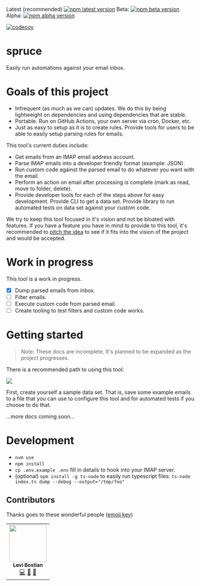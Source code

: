 [npm]: https://www.npmjs.com/package/spruce-email

Latest (recommended) [![npm latest version](https://img.shields.io/npm/v/spruce-email/latest.svg)][npm]
Beta: [![npm beta version](https://img.shields.io/npm/v/spruce-email/beta.svg)][npm]
Alpha: [![npm alpha version](https://img.shields.io/npm/v/spruce-email/alpha.svg)][npm]

[![codecov](https://codecov.io/gh/levibostian/spruce/branch/main/graph/badge.svg?token=XXXXXXX)](https://codecov.io/gh/levibostian/spruce)

# spruce 

Easily run automations against your email inbox. 

# Goals of this project

- Infrequent (as much as we can) updates. We do this by being lightweight on dependencies and using dependencies that are stable. 
- Portable. Run on GitHub Actions, your own server via cron, Docker, etc. 
- Just as easy to setup as it is to create rules. Provide tools for users to be able to easily setup parsing rules for emails. 

This tool's current duties include:
- Get emails from an IMAP email address account. 
- Parse IMAP emails into a developer friendly format (example: JSON).
- Run custom code against the parsed email to do whatever you want with the email. 
- Perform an action on email after processing is complete (mark as read, move to folder, delete). 
- Provide developer tools for each of the steps above for easy development. Provide CLI to get a data set. Provide library to run automated tests on data set against your custom code. 

We try to keep this tool focused in it's vision and not be bloated with features. If you have a feature you have in mind to provide to this tool, it's recommended to [pitch the idea](https://github.com/levibostian/spruce/issues/new) to see if it fits into the vision of the project and would be accepted. 

# Work in progress 

This tool is a work in progress. 

- [X] Dump parsed emails from inbox. 
- [ ] Filter emails. 
- [ ] Execute custom code from parsed email. 
- [ ] Create tooling to test filters and custom code works. 

# Getting started 

> Note: These docs are incomplete. It's planned to be expanded as the project progresses. 

There is a recommended path to using this tool: 

[![](https://mermaid.ink/img/pako:eNo1j0sKAjEQRK_S9FovMAvB3wkUXJhZtJOeMZB0hk4HFPHuRhl3VfAeVL1wyJ6xw0lpvsP54GR73SuTMRRKc2TwZASFDUbNCZ65KgS55UcP6_UGdteLhgaPIRprActLBE4UYvkKMJAy0C1X653sft5-8eZYpyBfTasATRSk2OI22AmuMLG27tvKlxMAh3bnxA67Fj2PVKM5dPJuaJ3bXD76YFmxGykWXiFVy6enDNiZVv5Dh0DtdFqo9wdY7l0l)](https://mermaid-js.github.io/mermaid-live-editor/edit#pako:eNo1j0sKAjEQRK_S9FovMAvB3wkUXJhZtJOeMZB0hk4HFPHuRhl3VfAeVL1wyJ6xw0lpvsP54GR73SuTMRRKc2TwZASFDUbNCZ65KgS55UcP6_UGdteLhgaPIRprActLBE4UYvkKMJAy0C1X653sft5-8eZYpyBfTasATRSk2OI22AmuMLG27tvKlxMAh3bnxA67Fj2PVKM5dPJuaJ3bXD76YFmxGykWXiFVy6enDNiZVv5Dh0DtdFqo9wdY7l0l)

First, create yourself a sample data set. That is, save some example emails to a file that you can use to configure this tool and for automated tests if you choose to do that. 

...more docs coming soon...

# Development 

- `nvm use`
- `npm install`
- `cp .env.example .env` fill in details to hook into your IMAP server. 
- (optional) `npm install -g ts-node` to easily run typescript files: `ts-node index.ts dump --debug --output="/tmp/foo"`

## Contributors

Thanks goes to these wonderful people ([emoji key](https://allcontributors.org/docs/en/emoji-key))

<!-- ALL-CONTRIBUTORS-LIST:START - Do not remove or modify this section -->
<!-- prettier-ignore-start -->
<!-- markdownlint-disable -->
<table>
  <tr>
    <td align="center"><a href="https://github.com/levibostian"><img src="https://avatars1.githubusercontent.com/u/2041082?v=4" width="100px;" alt=""/><br /><sub><b>Levi Bostian</b></sub></a><br /><a href="https://github.com/levibostian/spruce/commits?author=levibostian" title="Code">💻</a> <a href="https://github.com/levibostian/spruce/commits?author=levibostian" title="Documentation">📖</a> <a href="#maintenance-levibostian" title="Maintenance">🚧</a></td>
  </tr>
</table>

<!-- markdownlint-enable -->
<!-- prettier-ignore-end -->

<!-- ALL-CONTRIBUTORS-LIST:END -->
